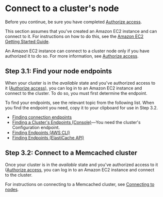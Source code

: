 # Connect to a cluster's node<a name="GettingStarted.ConnectToCacheNode"></a>

Before you continue, be sure you have completed [Authorize access](GettingStarted.AuthorizeAccess.md)\.

This section assumes that you've created an Amazon EC2 instance and can connect to it\. For instructions on how to do this, see the [Amazon EC2 Getting Started Guide](https://docs.aws.amazon.com/AWSEC2/latest/GettingStartedGuide/)\. 

An Amazon EC2 instance can connect to a cluster node only if you have authorized it to do so\. For more information, see [Authorize access](GettingStarted.AuthorizeAccess.md)\.

## Step 3\.1: Find your node endpoints<a name="GettingStarted.FindEndpoints"></a>

When your cluster is in the *available* state and you've authorized access to it \([Authorize access](GettingStarted.AuthorizeAccess.md)\), you can log in to an Amazon EC2 instance and connect to the cluster\. To do so, you must first determine the endpoint\.

To find your endpoints, see the relevant topic from the following list\. When you find the endpoint you need, copy it to your clipboard for use in Step 3\.2\.
+ [Finding connection endpoints](Endpoints.md)
+ [Finding a Cluster's Endpoints \(Console\)](Endpoints.md#Endpoints.Find.Memcached)—You need the cluster's Configuration endpoint\.
+ [Finding Endpoints \(AWS CLI\)](Endpoints.md#Endpoints.Find.CLI)
+ [Finding Endpoints \(ElastiCache API\)](Endpoints.md#Endpoints.Find.API)

## Step 3\.2: Connect to a Memcached cluster<a name="GettingStarted.ConnectToCacheNode.Memcached"></a>

Once your cluster is in the *available* state and you've authorized access to it \([Authorize access](GettingStarted.AuthorizeAccess.md), you can log in to an Amazon EC2 instance and connect to the cluster\.

For instructions on connecting to a Memcached cluster, see [Connecting to nodes](nodes-connecting.md)\.